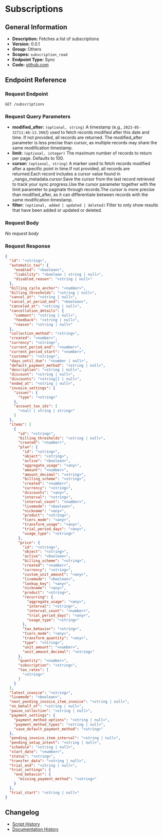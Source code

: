 <!-- BEGIN GENERATED CONTENT -->
# Subscriptions

## General Information

- **Description:** Fetches a list of subscriptions
- **Version:** 0.0.1
- **Group:** Others
- **Scopes:** `subscription_read`
- **Endpoint Type:** Sync
- **Code:** [github.com](https://github.com/NangoHQ/integration-templates/tree/main/integrations/stripe-app/syncs/subscriptions.ts)


## Endpoint Reference

### Request Endpoint

`GET /subscriptions`

### Request Query Parameters

- **modified_after:** `(optional, string)` A timestamp (e.g., `2023-05-31T11:46:13.390Z`) used to fetch records modified after this date and time. If not provided, all records are returned. The modified_after parameter is less precise than cursor, as multiple records may share the same modification timestamp.
- **limit:** `(optional, integer)` The maximum number of records to return per page. Defaults to 100.
- **cursor:** `(optional, string)` A marker used to fetch records modified after a specific point in time.If not provided, all records are returned.Each record includes a cursor value found in _nango_metadata.cursor.Save the cursor from the last record retrieved to track your sync progress.Use the cursor parameter together with the limit parameter to paginate through records.The cursor is more precise than modified_after, as it can differentiate between records with the same modification timestamp.
- **filter:** `(optional, added | updated | deleted)` Filter to only show results that have been added or updated or deleted.

### Request Body

_No request body_

### Request Response

```json
{
  "id": "<string>",
  "automatic_tax": {
    "enabled": "<boolean>",
    "liability": "<boolean | string | null>",
    "disabled_reason": "<string | null>"
  },
  "billing_cycle_anchor": "<number>",
  "billing_thresholds": "<string | null>",
  "cancel_at": "<string | null>",
  "cancel_at_period_end": "<boolean>",
  "canceled_at": "<string | null>",
  "cancellation_details": {
    "comment": "<string | null>",
    "feedback": "<string | null>",
    "reason": "<string | null>"
  },
  "collection_method": "<string>",
  "created": "<number>",
  "currency": "<string>",
  "current_period_end": "<number>",
  "current_period_start": "<number>",
  "customer": "<string>",
  "days_until_due": "<number | null>",
  "default_payment_method": "<string | null>",
  "description": "<string | null>",
  "discount": "<string | null>",
  "discounts": "<string[] | null>",
  "ended_at": "<string | null>",
  "invoice_settings": {
    "issuer": {
      "type": "<string>"
    },
    "account_tax_ids": [
      "<null | string | string>"
    ]
  },
  "items": [
    {
      "id": "<string>",
      "billing_thresholds": "<string | null>",
      "created": "<number>",
      "plan": {
        "id": "<string>",
        "object": "<string>",
        "active": "<boolean>",
        "aggregate_usage": "<any>",
        "amount": "<number>",
        "amount_decimal": "<string>",
        "billing_scheme": "<string>",
        "created": "<number>",
        "currency": "<string>",
        "discounts": "<any>",
        "interval": "<string>",
        "interval_count": "<number>",
        "livemode": "<boolean>",
        "nickname": "<any>",
        "product": "<string>",
        "tiers_mode": "<any>",
        "transform_usage": "<any>",
        "trial_period_days": "<any>",
        "usage_type": "<string>"
      },
      "price": {
        "id": "<string>",
        "object": "<string>",
        "active": "<boolean>",
        "billing_scheme": "<string>",
        "created": "<number>",
        "currency": "<string>",
        "custom_unit_amount": "<any>",
        "livemode": "<boolean>",
        "lookup_key": "<any>",
        "nickname": "<any>",
        "product": "<string>",
        "recurring": {
          "aggregate_usage": "<any>",
          "interval": "<string>",
          "interval_count": "<number>",
          "trial_period_days": "<any>",
          "usage_type": "<string>"
        },
        "tax_behavior": "<string>",
        "tiers_mode": "<any>",
        "transform_quantity": "<any>",
        "type": "<string>",
        "unit_amount": "<number>",
        "unit_amount_decimal": "<string>"
      },
      "quantity": "<number>",
      "subscription": "<string>",
      "tax_rates": [
        "<string>"
      ]
    }
  ],
  "latest_invoice": "<string>",
  "livemode": "<boolean>",
  "next_pending_invoice_item_invoice": "<string | null>",
  "on_behalf_of": "<string | null>",
  "pause_collection": "<string | null>",
  "payment_settings": {
    "payment_method_options": "<string | null>",
    "payment_method_types": "<string | null>",
    "save_default_payment_method": "<string>"
  },
  "pending_invoice_item_interval": "<string | null>",
  "pending_setup_intent": "<string | null>",
  "schedule": "<string | null>",
  "start_date": "<number>",
  "status": "<string>",
  "transfer_data": "<string | null>",
  "trial_end": "<string | null>",
  "trial_settings": {
    "end_behavior": {
      "missing_payment_method": "<string>"
    }
  },
  "trial_start": "<string | null>"
}
```

## Changelog

- [Script History](https://github.com/NangoHQ/integration-templates/commits/main/integrations/stripe-app/syncs/subscriptions.ts)
- [Documentation History](https://github.com/NangoHQ/integration-templates/commits/main/integrations/stripe-app/syncs/subscriptions.md)

<!-- END  GENERATED CONTENT -->

